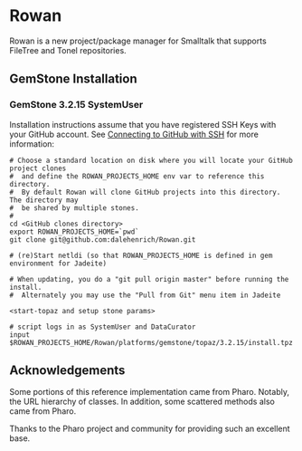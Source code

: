 # Rowan

Rowan is a new project/package manager for Smalltalk that supports FileTree and Tonel repositories.
 
## GemStone Installation

### GemStone 3.2.15 SystemUser
Installation instructions assume that you have registered SSH Keys with your GitHub account. See [Connecting to GitHub with SSH](https://help.github.com/articles/connecting-to-github-with-ssh/) for more information:

```
# Choose a standard location on disk where you will locate your GitHub project clones
#  and define the ROWAN_PROJECTS_HOME env var to reference this directory.
#  By default Rowan will clone GitHub projects into this directory. The directory may
#  be shared by multiple stones.
#
cd <GitHub clones directory>
export ROWAN_PROJECTS_HOME=`pwd`
git clone git@github.com:dalehenrich/Rowan.git

# (re)Start netldi (so that ROWAN_PROJECTS_HOME is defined in gem environment for Jadeite)

# When updating, you do a "git pull origin master" before running the install. 
#  Alternately you may use the "Pull from Git" menu item in Jadeite

<start-topaz and setup stone params>

# script logs in as SystemUser and DataCurator
input $ROWAN_PROJECTS_HOME/Rowan/platforms/gemstone/topaz/3.2.15/install.tpz
```

## Acknowledgements

Some portions of this reference implementation came from Pharo. Notably, the URL hierarchy of classes.
In addition, some scattered methods also came from Pharo.

Thanks to the Pharo project and community for providing such an excellent base.
